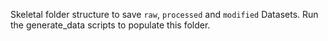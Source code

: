Skeletal folder structure to save `raw`, `processed` and `modified` Datasets. 
Run the generate_data scripts to populate this folder. 